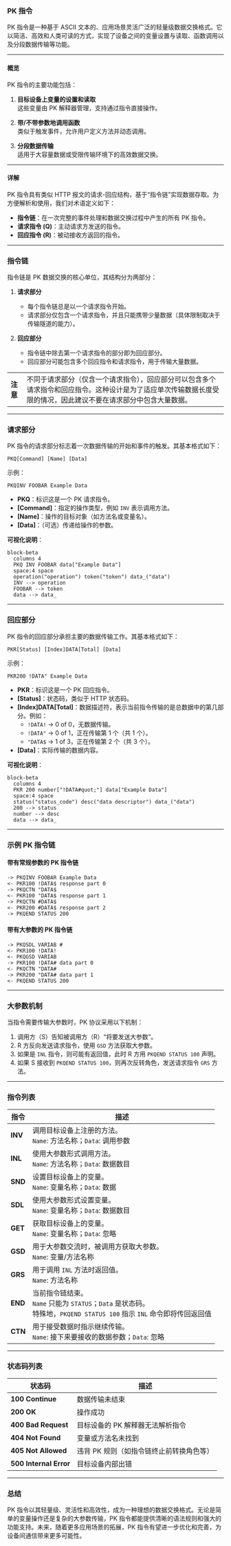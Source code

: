 ### PK 指令

PK 指令是一种基于 ASCII 文本的、应用场景灵活广泛的轻量级数据交换格式。它以简洁、高效和人类可读的方式，实现了设备之间的变量设置与读取、函数调用以及分段数据传输等功能。

---

#### 概览

PK 指令的主要功能包括：

1. **目标设备上变量的设置和读取**  
   这些变量由 PK 解释器管理，支持通过指令直接操作。

2. **带/不带参数地调用函数**  
   类似于触发事件，允许用户定义方法并动态调用。

3. **分段数据传输**  
   适用于大容量数据或受限传输环境下的高效数据交换。

---

#### 详解

PK 指令具有类似 HTTP 报文的请求-回应结构，基于“指令链”实现数据存取。为方便解析和使用，我们对术语定义如下：

- **指令链**：在一次完整的事件处理和数据交换过程中产生的所有 PK 指令。
- **请求指令 (Q)**：主动请求方发送的指令。
- **回应指令 (R)**：被动接收方返回的指令。

---

### 指令链

指令链是 PK 数据交换的核心单位，其结构分为两部分：

1. **请求部分**
   - 每个指令链总是以一个请求指令开始。
   - 请求部分仅包含一个请求指令，并且只能携带少量数据（具体限制取决于传输隧道的能力）。

2. **回应部分**
   - 指令链中除去第一个请求指令的部分即为回应部分。
   - 回应部分可能包含多个回应指令和请求指令，用于传输大量数据。

<table>
<tr>  
<td><b>注意</b></td>  
<td>不同于请求部分（仅含一个请求指令），回应部分可以包含多个请求指令和回应指令。这种设计是为了适应单次传输数据长度受限的情况，因此建议不要在请求部分中包含大量数据。</td>  
</tr>
</table>

---

### 请求部分

PK 指令的请求部分标志着一次数据传输的开始和事件的触发。其基本格式如下：

```
PKQ[Command] [Name] [Data]
```

示例：
```
PKQINV FOOBAR Example Data
```

- **PKQ**：标识这是一个 PK 请求指令。
- **[Command]**：指定的操作类型，例如 `INV` 表示调用方法。
- **[Name]**：操作的目标对象（如方法名或变量名）。
- **[Data]**：（可选）传递给操作的参数。

**可视化说明**：
```mermaid
block-beta  
  columns 4  
  PKQ INV FOOBAR data["Example Data"]  
  space:4 space   
  operation("operation") token("token") data_("data")  
  INV --> operation  
  FOOBAR --> token  
  data --> data_
```

---

### 回应部分

PK 指令的回应部分承担主要的数据传输工作。其基本格式如下：

```
PKR[Status] [Index]DATA[Total] [Data]
```

示例：
```
PKR200 !DATA" Example Data
```

- **PKR**：标识这是一个 PK 回应指令。
- **[Status]**：状态码，类似于 HTTP 状态码。
- **[Index]DATA[Total]**：数据描述符，表示当前指令传输的是总数据中的第几部分。例如：
  - `!DATA!` → 0 of 0，无数据传输。
  - `!DATA"` → 0 of 1，正在传输第 1 个（共 1 个）。
  - `"DATA$` → 1 of 3，正在传输第 2 个（共 3 个）。
- **[Data]**：实际传输的数据内容。

**可视化说明**：
```mermaid
block-beta  
  columns 4  
  PKR 200 number["!DATA#quot;"] data["Example Data"]  
  space:4 space   
  status("status_code") desc("data descriptor") data_("data")  
  200 --> status  
  number --> desc  
  data --> data_
```

---

### 示例 PK 指令链

#### 带有常规参数的 PK 指令链
```
-> PKQINV FOOBAR Example Data
<- PKR100 !DATA$ response part 0
-> PKQCTN "DATA$
<- PKR100 "DATA$ response part 1
-> PKQCTN #DATA$
<- PKR200 #DATA$ response part 2
-> PKQEND STATUS 200
```

#### 带有大参数的 PK 指令链
```
-> PKQSDL VARIAB #
<- PKR100 !DATA!
<- PKQGSD VARIAB
-> PKR100 !DATA# data part 0
<- PKQCTN "DATA#
-> PKR200 "DATA# data part 1
<- PKQEND STATUS 200
```

---

### 大参数机制

当指令需要传输大参数时，PK 协议采用以下机制：

1. 调用方（S）告知被调用方（R）“将要发送大参数”。
2. R 方反向发送请求指令，使用 `GSD` 方法获取大参数。
3. 如果是 `INL` 指令，则可能有返回值，此时 R 方用 `PKQEND STATUS 100` 声明。
4. 如果 S 接收到 `PKQEND STATUS 100`，则再次反转角色，发送请求指令 `GRS` 方法。

---

### 指令列表

| 指令 | 描述 |
|------|------|
| **INV** | 调用目标设备上注册的方法。<br>`Name`: 方法名称；`Data`: 调用参数 |
| **INL** | 使用大参数形式调用方法。<br>`Name`: 方法名称；`Data`: 数据数目 |
| **SND** | 设置目标设备上的变量。<br>`Name`: 变量名称；`Data`: 数据 |
| **SDL** | 使用大参数形式设置变量。<br>`Name`: 变量名称；`Data`: 数据数目 |
| **GET** | 获取目标设备上的变量。<br>`Name`: 变量名称；`Data`: 忽略 |
| **GSD** | 用于大参数交流时，被调用方获取大参数。<br>`Name`: 变量/方法名称 |
| **GRS** | 用于调用 `INL` 方法时返回值。<br>`Name`: 方法名称 |
| **END** | 当前指令链结束。<br>`Name` 只能为 `STATUS`；`Data` 是状态码。<br>特殊地，`PKQEND STATUS 100` 指示 `INL` 命令即将传回返回值 |
| **CTN** | 用于接受数据时指示继续传输。<br>`Name`: 接下来要接收的数据参数；`Data`: 忽略 |

---

### 状态码列表

| 状态码 | 描述 |
|--------|------|
| **100 Continue** | 数据传输未结束 |
| **200 OK** | 操作成功 |
| **400 Bad Request** | 目标设备的 PK 解释器无法解析指令 |
| **404 Not Found** | 变量或方法名未找到 |
| **405 Not Allowed** | 违背 PK 规则（如指令链终止前转换角色等） |
| **500 Internal Error** | 目标设备内部出错 |

---

### 总结

PK 指令以其轻量级、灵活性和高效性，成为一种理想的数据交换格式。无论是简单的变量操作还是复杂的大参数传输，PK 指令都能提供清晰的语法规则和强大的功能支持。未来，随着更多应用场景的拓展，PK 指令有望进一步优化和完善，为设备间通信带来更多可能性。
